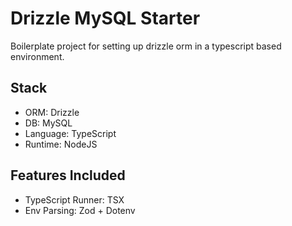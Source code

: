 # Drizzle MySQL Starter

Boilerplate project for setting up drizzle orm in a typescript based environment.

## Stack

- ORM: Drizzle
- DB: MySQL
- Language: TypeScript
- Runtime: NodeJS

## Features Included

- TypeScript Runner: TSX
- Env Parsing: Zod + Dotenv
